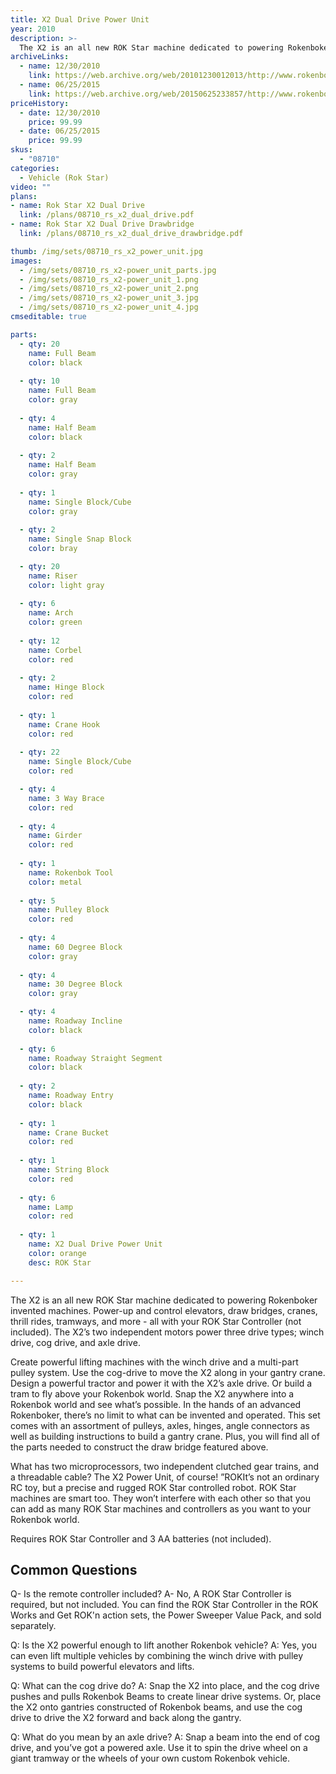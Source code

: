 ```yaml
---
title: X2 Dual Drive Power Unit
year: 2010
description: >-
  The X2 is an all new ROK Star machine dedicated to powering Rokenboker invented machines.  Power-up and control elevators, draw bridges, cranes, thrill rides, tramways, and more - all with your ROK Star Controller (not included).  The X2’s two independent motors power three drive types; winch drive, cog drive, and axle drive.
archiveLinks:
  - name: 12/30/2010
    link: https://web.archive.org/web/20101230012013/http://www.rokenbok.com/estore/machines/x2-dual-drive-power-unit
  - name: 06/25/2015
    link: https://web.archive.org/web/20150625233857/http://www.rokenbok.com/shop/machines/x2-dual-drive-power-unit#tabset-tab-4
priceHistory:
  - date: 12/30/2010
    price: 99.99
  - date: 06/25/2015
    price: 99.99
skus:
  - "08710"
categories:
  - Vehicle (Rok Star)
video: ""
plans:
- name: Rok Star X2 Dual Drive
  link: /plans/08710_rs_x2_dual_drive.pdf
- name: Rok Star X2 Dual Drive Drawbridge
  link: /plans/08710_rs_x2_dual_drive_drawbridge.pdf

thumb: /img/sets/08710_rs_x2_power_unit.jpg
images:
  - /img/sets/08710_rs_x2-power_unit_parts.jpg
  - /img/sets/08710_rs_x2-power_unit_1.png
  - /img/sets/08710_rs_x2-power_unit_2.png
  - /img/sets/08710_rs_x2-power_unit_3.jpg
  - /img/sets/08710_rs_x2-power_unit_4.jpg
cmseditable: true

parts:
  - qty: 20
    name: Full Beam
    color: black
    
  - qty: 10
    name: Full Beam
    color: gray
    
  - qty: 4
    name: Half Beam 
    color: black
    
  - qty: 2
    name: Half Beam
    color: gray
    
  - qty: 1
    name: Single Block/Cube
    color: gray
    
  - qty: 2
    name: Single Snap Block
    color: bray

  - qty: 20
    name: Riser
    color: light gray
    
  - qty: 6
    name: Arch
    color: green
    
  - qty: 12
    name: Corbel
    color: red
    
  - qty: 2
    name: Hinge Block
    color: red
    
  - qty: 1
    name: Crane Hook
    color: red
    
  - qty: 22
    name: Single Block/Cube
    color: red

  - qty: 4
    name: 3 Way Brace
    color: red
    
  - qty: 4
    name: Girder
    color: red
    
  - qty: 1
    name: Rokenbok Tool
    color: metal
    
  - qty: 5
    name: Pulley Block
    color: red
    
  - qty: 4
    name: 60 Degree Block
    color: gray
    
  - qty: 4
    name: 30 Degree Block
    color: gray

  - qty: 4
    name: Roadway Incline
    color: black
    
  - qty: 6
    name: Roadway Straight Segment
    color: black
    
  - qty: 2
    name: Roadway Entry
    color: black
    
  - qty: 1
    name: Crane Bucket
    color: red
    
  - qty: 1
    name: String Block
    color: red
    
  - qty: 6
    name: Lamp
    color: red
    
  - qty: 1
    name: X2 Dual Drive Power Unit
    color: orange
    desc: ROK Star

---
```

The X2 is an all new ROK Star machine dedicated to powering Rokenboker invented machines.  Power-up and control elevators, draw bridges, cranes, thrill rides, tramways, and more - all with your ROK Star Controller (not included).  The X2’s two independent motors power three drive types; winch drive, cog drive, and axle drive.

Create powerful lifting machines with the winch drive and a multi-part pulley system. Use the cog-drive to move the X2 along in your gantry crane. Design a powerful tractor and power it with the X2’s axle drive.  Or build a tram to fly above your Rokenbok world.  Snap the X2 anywhere into a Rokenbok world and see what’s possible.  In the hands of an advanced Rokenboker, there’s no limit to what can be invented and operated. This set comes with an assortment of pulleys, axles, hinges, angle connectors as well as building instructions to build a gantry crane. Plus, you will find all of the parts needed to construct the draw bridge featured above.

What has two microprocessors,  two independent clutched gear trains, and a threadable cable?  The X2 Power Unit, of course!   ”ROKIt’s not an ordinary RC toy, but a precise and rugged ROK Star controlled robot.  ROK Star machines are smart too.  They won’t interfere with each other so that you can add as many ROK Star machines and controllers as you want to your Rokenbok world.

Requires ROK Star Controller and 3 AA batteries (not included).

## Common Questions
Q- Is the remote controller included?
A- No, A ROK Star Controller is required, but not included. You can find the ROK Star Controller in the ROK Works and Get ROK'n action sets, the Power Sweeper Value Pack, and sold separately.

Q: Is the X2 powerful enough to lift another Rokenbok vehicle?
A: Yes, you can even lift multiple vehicles by combining the winch drive with pulley systems to build powerful elevators and lifts.

Q: What can the cog drive do?
A: Snap the X2 into place, and the cog drive pushes and pulls Rokenbok Beams to create linear drive systems. Or, place the X2 onto gantries constructed of Rokenbok beams, and use the cog drive to drive the X2 forward and back along the gantry.

Q: What do you mean by an axle drive?
A: Snap a beam into the end of cog drive, and you’ve got a powered axle. Use it to spin the drive wheel on a giant tramway or the wheels of your own custom Rokenbok vehicle.
